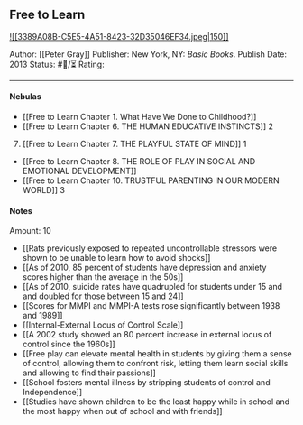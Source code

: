 ## Free to Learn

[ ![[3389A08B-C5E5-4A51-8423-32D35046EF34.jpeg|150]] ](https://www.amazon.com/gp/aw/d/B00B3M3KZG/ref=tmm_kin_swatch_0?ie=UTF8&qid=1673049887&sr=8-1)

Author: [[Peter Gray]]
Publisher: New York, NY: _Basic Books_.
Publish Date: 2013
Status: #💫/⏳ 
Rating:

___


#### Nebulas

- [[Free to Learn Chapter 1. What Have We Done to Childhood?]]
- [[Free to Learn Chapter 6. THE HUMAN EDUCATIVE INSTINCTS]] 2
7. [[Free to Learn Chapter 7. THE PLAYFUL STATE OF MIND]] 1
- [[Free to Learn Chapter 8. THE ROLE OF PLAY IN SOCIAL AND EMOTIONAL DEVELOPMENT]]
- [[Free to Learn Chapter 10. TRUSTFUL PARENTING IN OUR MODERN WORLD]] 3

#### Notes

Amount: 10

- [[Rats previously exposed to repeated uncontrollable stressors were shown to be unable to learn how to avoid shocks]]
- [[As of 2010, 85 percent of students have depression and anxiety scores higher than the average in the 50s]]
- [[As of 2010, suicide rates have quadrupled for students under 15 and and doubled for those between 15 and 24]]
- [[Scores for MMPI and MMPI-A tests rose significantly between 1938 and 1989]]
- [[Internal-External Locus of Control Scale]]
- [[A 2002 study showed an 80 percent increase in external locus of control since the 1960s]]
- [[Free play can elevate mental health in students by giving them a sense of control, allowing them to confront risk, letting them learn social skills and allowing to find their passions]]
- [[School fosters mental illness by stripping students of control and Independence]]
- [[Studies have shown children to be the least happy while in school and the most happy when out of school and with friends]]

